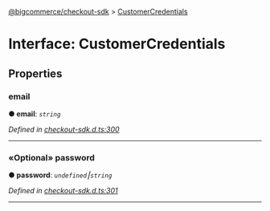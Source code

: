 [@bigcommerce/checkout-sdk](../README.md) > [CustomerCredentials](../interfaces/customercredentials.md)



# Interface: CustomerCredentials


## Properties
<a id="email"></a>

###  email

**●  email**:  *`string`* 

*Defined in [checkout-sdk.d.ts:300](https://github.com/bigcommerce/checkout-sdk-js/blob/66bc013/dist/checkout-sdk.d.ts#L300)*





___

<a id="password"></a>

### «Optional» password

**●  password**:  *`undefined`⎮`string`* 

*Defined in [checkout-sdk.d.ts:301](https://github.com/bigcommerce/checkout-sdk-js/blob/66bc013/dist/checkout-sdk.d.ts#L301)*





___


